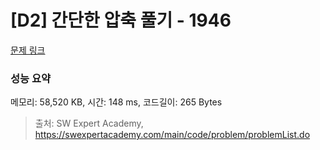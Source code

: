 # [D2] 간단한 압축 풀기 - 1946 

[문제 링크](https://swexpertacademy.com/main/code/problem/problemDetail.do?contestProbId=AV5PmkDKAOMDFAUq) 

### 성능 요약

메모리: 58,520 KB, 시간: 148 ms, 코드길이: 265 Bytes



> 출처: SW Expert Academy, https://swexpertacademy.com/main/code/problem/problemList.do